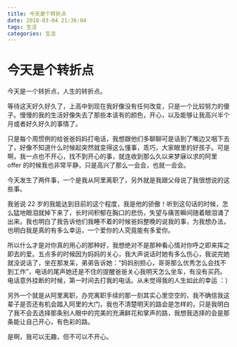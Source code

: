 ```yaml
---
title: 今天是个转折点
date: 2018-03-04 21:36:04
tags: 生活
categories: 生活
---
```




# 今天是个转折点 

今天是一个转折点，人生的转折点。

等待这天好久好久了，上高中到现在我好像没有任何改变，只是一个比较努力的傻子。慢慢的我的生活好像失去了那些本该有的颜色，开心，以及能够让我高兴半个月或者好久好久的事情了。

只是每个周惯例的给爸爸妈妈打电话，我想跟他们多聊聊可是话到了嘴边又咽下去了，好像不知道什么时候起突然就变得这么懂事，乖巧，大家眼里的好孩子。可是啊，我一点也不开心，找不到开心的事，就连收到那么久以来梦寐以求的阿里 offer 的时候我也非常平静，只是高兴了那么一会会，也就一会会。

今天发生了两件事，一个是我从阿里离职了，另外就是我跟父母说了我很想说的这些事。

我爸说 22 岁的我能达到目前的这个程度，我是他的骄傲！听到这句话的时候，怎么猛地眼泪就掉下来了，长时间积郁在胸口的悲伤，失望与痛苦瞬间随着眼泪涌了出来。我也明白了我告诉他们我睡不着的时候爸妈整晚的说我的事，为我想办法，也明白我是真的有多么幸运，一个爱你的人究竟能有多爱你。

所以什么才是对你真的用心的那种好，我想绝对不是那种看心情对你呼之即来挥之即去的爱。五点多的时候因为妈妈的关心，我大声说话时她有多么伤心，我说完她就没说话了，坐在那发呆，弟弟告诉她：“妈妈别担心，哥哥那么优秀怎么会找不到工作”，电话的尾声她还是不住的提醒爸爸关心我明天怎么坐车，有没有买药。电话意外挂断的时候，第一时间去打我的电话。从未觉得我的人生如此的幸运 ：）

另外一个就是从阿里离职，办完离职手续的那一刻其实心里空空的，我不确信我这辈子是否还有机会踏入阿里的大门，我也不清楚明天的路会是怎样的，只是我明白了我不会去选择那条别人眼中的完美的充满鲜花和掌声的路，我想我选择的会是那条能让自己开心，有色彩的路。

是啊，我可以无趣，但不可以不开心。